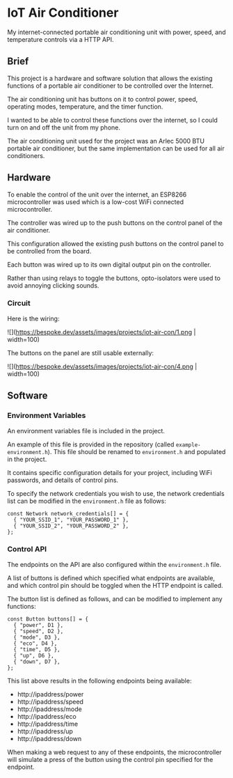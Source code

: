 # IoT Air Conditioner
My internet-connected portable air conditioning unit with power, speed, and temperature controls via a HTTP API.

## Brief
This project is a hardware and software solution that allows the existing functions of a portable air conditioner to be controlled over the Internet.

The air conditioning unit has buttons on it to control power, speed, operating modes, temperature, and the timer function.

I wanted to be able to control these functions over the internet, so I could turn on and off the unit from my phone.

The air conditioning unit used for the project was an Arlec 5000 BTU portable air conditioner, but the same implementation can be used for all air conditioners.

## Hardware
To enable the control of the unit over the internet, an ESP8266 microcontroller was used which is a low-cost WiFi connected microcontroller.

The controller was wired up to the push buttons on the control panel of the air conditioner.

This configuration allowed the existing push buttons on the control panel to be controlled from the board.

Each button was wired up to its own digital output pin on the controller.

Rather than using relays to toggle the buttons, opto-isolators were used to avoid annoying clicking sounds.

### Circuit
Here is the wiring:

![](https://bespoke.dev/assets/images/projects/iot-air-con/1.png | width=100)

The buttons on the panel are still usable externally:

![](https://bespoke.dev/assets/images/projects/iot-air-con/4.png | width=100)

## Software
### Environment Variables
An environment variables file is included in the project.

An example of this file is provided in the repository (called `example-environment.h`).
This file should be renamed to `environment.h` and populated in the project.

It contains specific configuration details for your project, including WiFi passwords, and details of control pins.

To specify the network credentials you wish to use, the network credentials list can be modified in the `environment.h` file as follows:

```
const Network network_credentials[] = {
  { "YOUR_SSID_1", "YOUR_PASSWORD_1" },
  { "YOUR_SSID_2", "YOUR_PASSWORD_2" },
};
```

### Control API
The endpoints on the API are also configured within the `environment.h` file.

A list of buttons is defined which specified what endpoints are available, and which control pin should be toggled when the HTTP endpoint is called.

The button list is defined as follows, and can be modified to implement any functions:
```
const Button buttons[] = {
  { "power", D1 },
  { "speed", D2 },
  { "mode", D3 },
  { "eco", D4 },
  { "time", D5 },
  { "up", D6 },
  { "down", D7 },
};
```

This list above results in the following endpoints being available:
* http://ipaddress/power
* http://ipaddress/speed
* http://ipaddress/mode
* http://ipaddress/eco
* http://ipaddress/time
* http://ipaddress/up
* http://ipaddress/down

When making a web request to any of these endpoints, the microcontroller will simulate a press of the button using the control pin specified for the endpoint.
